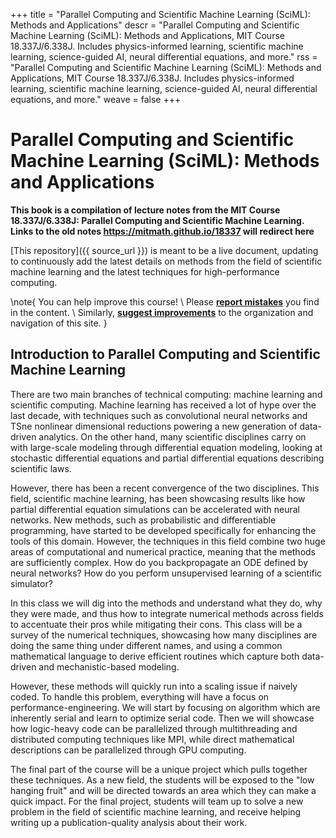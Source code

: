 +++
title = "Parallel Computing and Scientific Machine Learning (SciML): Methods and Applications"
descr = "Parallel Computing and Scientific Machine Learning (SciML): Methods and Applications, MIT Course 18.337J/6.338J. Includes physics-informed learning, scientific machine learning, science-guided AI, neural differential equations, and more."
rss = "Parallel Computing and Scientific Machine Learning (SciML): Methods and Applications, MIT Course 18.337J/6.338J. Includes physics-informed learning, scientific machine learning, science-guided AI, neural differential equations, and more."
weave = false
+++

# Parallel Computing and Scientific Machine Learning (SciML): Methods and Applications

**This book is a compilation of lecture notes from the MIT Course 18.337J/6.338J: Parallel Computing and Scientific Machine Learning.
Links to the old notes https://mitmath.github.io/18337 will redirect here**

[This repository]({{ source_url }}) is meant to be a
live document, updating to continuously add the latest details on methods from
the field of scientific machine learning and the latest techniques for
high-performance computing.

\note{
    You can help improve this course!
    \\
    Please [**report mistakes**](https://github.com/SciML/SciMLBook/issues/new?assignees=&labels=bug&template=bug-report.md&title=Fix+Mistake) you find in the content.
    \\
    Similarly, [**suggest improvements**](https://github.com/SciML/SciMLBook/issues/new?assignees=&labels=enhancement&template=feature_request.md&title=New+Feature) to the organization and navigation of this site.
}

## Introduction to Parallel Computing and Scientific Machine Learning

There are two main branches of technical computing: machine learning and
scientific computing. Machine learning has received a lot of hype over the
last decade, with techniques such as convolutional neural networks and TSne
nonlinear dimensional reductions powering a new generation of data-driven
analytics. On the other hand, many scientific disciplines carry on with
large-scale modeling through differential equation modeling, looking at
stochastic differential equations and partial differential equations describing
scientific laws.

However, there has been a recent convergence of the two disciplines. This field,
scientific machine learning, has been showcasing results like how partial
differential equation simulations can be accelerated with neural networks.
New methods, such as probabilistic and differentiable programming, have
started to be developed specifically for enhancing the tools of this domain.
However, the techniques in this field combine two huge areas of computational
and numerical practice, meaning that the methods are sufficiently complex.
How do you backpropagate an ODE defined by neural networks? How do you perform
unsupervised learning of a scientific simulator?

In this class we will dig into the methods and understand what they do, why
they were made, and thus how to integrate numerical methods across fields to
accentuate their pros while mitigating their cons. This class will be a survey
of the numerical techniques, showcasing how many disciplines are doing the
same thing under different names, and using a common mathematical language
to derive efficient routines which capture both data-driven and mechanistic-based
modeling.

However, these methods will quickly run into a scaling issue if naively coded.
To handle this problem, everything will have a focus on performance-engineering.
We will start by focusing on algorithm which are inherently serial and
learn to optimize serial code. Then we will showcase how logic-heavy
code can be parallelized through multithreading and distributed computing
techniques like MPI, while direct mathematical descriptions can be parallelized
through GPU computing.

The final part of the course will be a unique project which pulls together these
techniques. As a new field, the students will be exposed to the "low hanging
fruit" and will be directed towards an area which they can make a quick impact.
For the final project, students will team up to solve a new problem in the field of
scientific machine learning, and receive helping writing up a publication-quality
analysis about their work.
